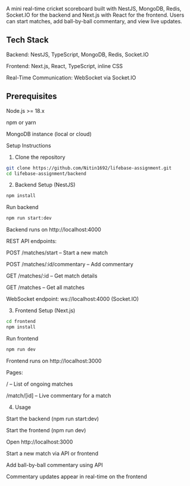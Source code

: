 A mini real-time cricket scoreboard built with NestJS, MongoDB, Redis, Socket.IO for the backend and Next.js with React for the frontend. Users can start matches, add ball-by-ball commentary, and view live updates.

## Tech Stack

Backend: NestJS, TypeScript, MongoDB, Redis, Socket.IO

Frontend: Next.js, React, TypeScript, inline CSS

Real-Time Communication: WebSocket via Socket.IO

## Prerequisites

Node.js >= 18.x

npm or yarn

MongoDB instance (local or cloud)


Setup Instructions
1. Clone the repository
```bash
git clone https://github.com/Nitin1692/lifebase-assignment.git
cd lifebase-assignment/backend
```

2. Backend Setup (NestJS)
```bash
npm install
```


Run backend
```bash
npm run start:dev
```


Backend runs on http://localhost:4000

REST API endpoints:

POST /matches/start – Start a new match

POST /matches/:id/commentary – Add commentary

GET /matches/:id – Get match details

GET /matches – Get all matches

WebSocket endpoint: ws://localhost:4000 (Socket.IO)

3. Frontend Setup (Next.js)
```bash
cd frontend
npm install
```

Run frontend
```bash
npm run dev
```


Frontend runs on http://localhost:3000

Pages:

/ – List of ongoing matches

/match/[id] – Live commentary for a match

4. Usage

Start the backend (npm run start:dev)

Start the frontend (npm run dev)

Open http://localhost:3000

Start a new match via API or frontend

Add ball-by-ball commentary using API

Commentary updates appear in real-time on the frontend